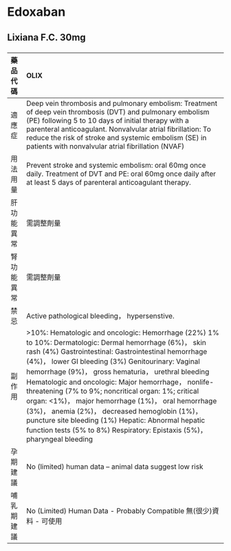 # Edoxaban

## Lixiana F.C. 30mg

##### 

| 藥品代碼   | OLIX                                                                                                                                                                                                                                                                                                                                                                                                                                                                                                                                                                                                                              |
|:-----------|:----------------------------------------------------------------------------------------------------------------------------------------------------------------------------------------------------------------------------------------------------------------------------------------------------------------------------------------------------------------------------------------------------------------------------------------------------------------------------------------------------------------------------------------------------------------------------------------------------------------------------------|
| 適應症     | Deep vein thrombosis and pulmonary embolism: Treatment of deep vein thrombosis (DVT) and pulmonary embolism (PE) following 5 to 10 days of initial therapy with a parenteral anticoagulant. Nonvalvular atrial fibrillation: To reduce the risk of stroke and systemic embolism (SE) in patients with nonvalvular atrial fibrillation (NVAF)                                                                                                                                                                                                                                                                                      |
| 用法用量   | Prevent stroke and systemic embolism: oral 60mg once daily.  Treatment of DVT and PE: oral 60mg once daily after at least 5 days of parenteral anticoagulant therapy.                                                                                                                                                                                                                                                                                                                                                                                                                                                             |
| 肝功能異常 | 需調整劑量                                                                                                                                                                                                                                                                                                                                                                                                                                                                                                                                                                                                                        |
| 腎功能異常 | 需調整劑量                                                                                                                                                                                                                                                                                                                                                                                                                                                                                                                                                                                                                        |
| 禁忌       | Active pathological bleeding， hypersenstive.                                                                                                                                                                                                                                                                                                                                                                                                                                                                                                                                                                                     |
| 副作用     | >10%: Hematologic and oncologic: Hemorrhage (22%) 1% to 10%: Dermatologic: Dermal hemorrhage (6%)， skin rash (4%) Gastrointestinal: Gastrointestinal hemorrhage (4%)， lower GI bleeding (3%) Genitourinary: Vaginal hemorrhage (9%)， gross hematuria， urethral bleeding Hematologic and oncologic: Major hemorrhage， nonlife-threatening (7% to 9%; noncritical organ: 1%; critical organ: <1%)， major hemorrhage (1%)， oral hemorrhage (3%)， anemia (2%)， decreased hemoglobin (1%)， puncture site bleeding (1%) Hepatic: Abnormal hepatic function tests (5% to 8%) Respiratory: Epistaxis (5%)， pharyngeal bleeding |
| 孕期建議   | No (limited) human data – animal data suggest low risk                                                                                                                                                                                                                                                                                                                                                                                                                                                                                                                                                                            |
| 哺乳期建議 | No (Limited) Human Data - Probably Compatible 無(很少)資料 - 可使用                                                                                                                                                                                                                                                                                                                                                                                                                                                                                                                                                               |

